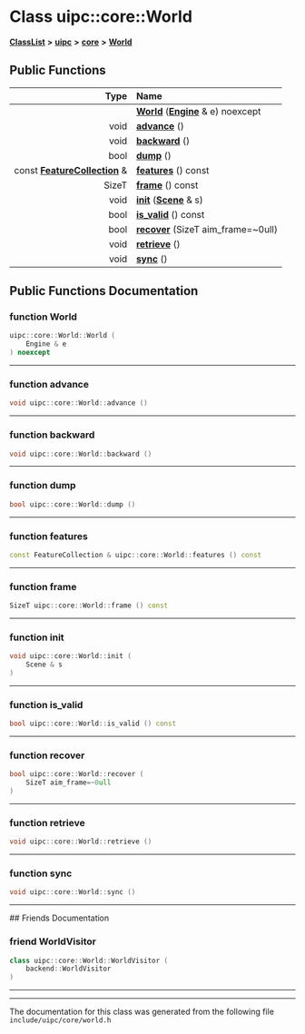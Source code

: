 

# Class uipc::core::World



[**ClassList**](annotated.md) **>** [**uipc**](namespaceuipc.md) **>** [**core**](namespaceuipc_1_1core.md) **>** [**World**](classuipc_1_1core_1_1_world.md)










































## Public Functions

| Type | Name |
| ---: | :--- |
|   | [**World**](#function-world) ([**Engine**](classuipc_1_1core_1_1_engine.md) & e) noexcept<br> |
|  void | [**advance**](#function-advance) () <br> |
|  void | [**backward**](#function-backward) () <br> |
|  bool | [**dump**](#function-dump) () <br> |
|  const [**FeatureCollection**](classuipc_1_1core_1_1_feature_collection.md) & | [**features**](#function-features) () const<br> |
|  SizeT | [**frame**](#function-frame) () const<br> |
|  void | [**init**](#function-init) ([**Scene**](classuipc_1_1core_1_1_scene.md) & s) <br> |
|  bool | [**is\_valid**](#function-is_valid) () const<br> |
|  bool | [**recover**](#function-recover) (SizeT aim\_frame=~0ull) <br> |
|  void | [**retrieve**](#function-retrieve) () <br> |
|  void | [**sync**](#function-sync) () <br> |




























## Public Functions Documentation




### function World 

```C++
uipc::core::World::World (
    Engine & e
) noexcept
```




<hr>



### function advance 

```C++
void uipc::core::World::advance () 
```




<hr>



### function backward 

```C++
void uipc::core::World::backward () 
```




<hr>



### function dump 

```C++
bool uipc::core::World::dump () 
```




<hr>



### function features 

```C++
const FeatureCollection & uipc::core::World::features () const
```




<hr>



### function frame 

```C++
SizeT uipc::core::World::frame () const
```




<hr>



### function init 

```C++
void uipc::core::World::init (
    Scene & s
) 
```




<hr>



### function is\_valid 

```C++
bool uipc::core::World::is_valid () const
```




<hr>



### function recover 

```C++
bool uipc::core::World::recover (
    SizeT aim_frame=~0ull
) 
```




<hr>



### function retrieve 

```C++
void uipc::core::World::retrieve () 
```




<hr>



### function sync 

```C++
void uipc::core::World::sync () 
```




<hr>## Friends Documentation





### friend WorldVisitor 

```C++
class uipc::core::World::WorldVisitor (
    backend::WorldVisitor
) 
```




<hr>

------------------------------
The documentation for this class was generated from the following file `include/uipc/core/world.h`

